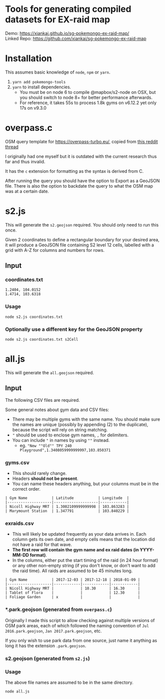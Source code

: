 # Tools for generating compiled datasets for EX-raid map
Demo: https://xiankai.github.io/sg-pokemongo-ex-raid-map/  
Linked Repo: https://github.com/xiankai/sg-pokemongo-ex-raid-map

# Installation
This assumes basic knowledge of `node`, `npm` or `yarn`.

1. `yarn add pokemongo-tools`
2. `yarn` to install dependencies. 
    - You must be on node 6 to compile @mapbox/s2-node on OSX, but you should switch to node 8+ for better performance afterwards.
    - For reference, it takes 55s to process 1.8k gyms on v6.12.2 yet only 17s on v9.3.0

# overpass.c
OSM query template for https://overpass-turbo.eu/, copied from [this reddit thread](https://www.reddit.com/r/TheSilphRoad/comments/7pq1cx/how_i_created_a_map_of_potential_exraids_and_how/)

I originally had one myself but it is outdated with the current research thus far and thus invalid.

It has the `c` extension for formatting as the syntax is derived from C.

After running the query you should have the option to Export as a GeoJSON file. There is also the option to backdate the query to what the OSM map was at a certain date.

# s2.js
This will generate the `s2.geojson` required. You should only need to run this once.

Given 2 coordinates to define a rectangular boundary for your desired area, it will produce a GeoJSON file containing S2 level 12 cells, labelled with a grid with A-Z for columns and numbers for rows.

## Input

### coordinates.txt
```
1.2404, 104.0152
1.4714, 103.6318
```

### Usage
`node s2.js coordinates.txt`

### Optionally use a different key for the GeoJSON property
`node s2.js coordinates.txt s2Cell`

# all.js
This will generate the `all.geojson` required.

## Input
The following CSV files are required. 

Some general notes about gym data and CSV files:
- There may be multiple gyms with the same name. You should make sure the names are unique (possibly by appending (2) to the duplicate), because the script will rely on string matching.
- `"` should be used to enclose gym names, `,` for delimiters.
- You can include `"` in names by using `""` instead.
    - eg. `"New ""Old"" TPY 240 Playground",1.3408059999999997,103.850371`

### gyms.csv
- This should rarely change.
- Headers **should not be present**.
- You can name these headers anything, but your columns must be in the correct order.
```
| Gym Name           | Latitude           | Longitude  |
|--------------------|--------------------|------------|
| Nicoll Highway MRT | 1.3002109999999998 | 103.863283 |
| Marymount Station  | 1.347791           | 103.840229 |
```

### exraids.csv
- This will likely be updated frequently as your data arrives in. Each column gets its own date, and empty cells means that the location did not have a raid for that wave. 
- **The first row will contain the gym name and ex raid dates (in YYYY-MM-DD format)**.
- In the columns, either put the start timing of the raid (in 24 hour format) or any other non-empty string (if you don't know, or don't want to add the raid time). All raids are assumed to be 45 minutes long.
```
| Gym Name           | 2017-12-03 | 2017-12-18 | 2018-01-09 |
|--------------------|------------|------------|------------|
| Nicoll Highway MRT |            | 10.30      | 16.30      |
| Tablet of Flora    |            |            | 12.30      |
| Foliage Garden     | x          |            |            |
```

### *.park.geojson (generated from `overpass.c`)
Originally I made this script to allow checking against multiple versions of OSM park areas, each of which followed the naming convention of `Jul 2016.park.geojson`, `Jan 2017.park.geojson`, etc.

If you only wish to use park data from one source, just name it anything as long it has the extension `.park.geojson`.

### s2.geojson (generated from `s2.js`)

### Usage
The above file names are assumed to be in the same directory.

`node all.js`
